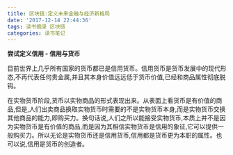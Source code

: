 ```yaml
---
title: 区块链:定义未来金融与经济新格局  
date: '2017-12-14 22:44:36'  
tags: 读书摘录 区块链
categories: 读书笔记
---
```


**尝试定义信用 - 信用与货币**

目前世界上几乎所有国家的货币都已是信用货币。信用货币是货币发展中的现代形态,不再代表任何贵金属,并且其本身价值远远低于货币价值,已经和商品属性彻底脱钩。

在实物货币阶段,货币以实物商品的形式表现出来。从表面上看货币是有价值的商品,但是,人们出卖商品换取实物货币时需要的不是实物货币本身,而是实物货币交换其他商品的能力,即购买力。换句话说,人们之所以能接受实物货币,本质上并不是因为实物货币是有价值的商品,而是因为其相信实物货币是信用的象征,它可以提供一般购买力。所以无论是实物货币还是信用货币,信用都是货币更为本职的属性。也可以说,信用是货币的创造者。


